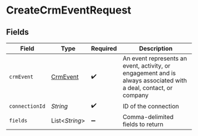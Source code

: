 # CreateCrmEventRequest


## Fields

| Field                                                                                                           | Type                                                                                                            | Required                                                                                                        | Description                                                                                                     |
| --------------------------------------------------------------------------------------------------------------- | --------------------------------------------------------------------------------------------------------------- | --------------------------------------------------------------------------------------------------------------- | --------------------------------------------------------------------------------------------------------------- |
| `crmEvent`                                                                                                      | [CrmEvent](../../models/shared/CrmEvent.md)                                                                     | :heavy_check_mark:                                                                                              | An event represents an event, activity, or engagement and is always associated with a deal, contact, or company |
| `connectionId`                                                                                                  | *String*                                                                                                        | :heavy_check_mark:                                                                                              | ID of the connection                                                                                            |
| `fields`                                                                                                        | List\<*String*>                                                                                                 | :heavy_minus_sign:                                                                                              | Comma-delimited fields to return                                                                                |
